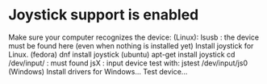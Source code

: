 # Joystick support is enabled

Make sure your computer recognizes the device: 
    (Linux):
        lsusb : the device must be found here (even when nothing is installed yet)
        Install joystick for Linux.
            (fedora) dnf install joystick
            (ubuntu) apt-get install joystick
        cd /dev/input/ : must found jsX : input device
        test with:
            jstest /dev/input/js0
    (Windows)
        Install drivers for Windows...
        Test device...

